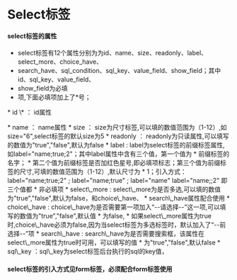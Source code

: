# Select**标签**

#### select**标签的属性**

* select标签有12个属性分别为为id、name、size、readonly、label、select\_more、choice\_have、
* search\_have、sql\_condition、sql\_key、value\_field、show\_field；其中id、sql\_key、value\_field、
* show\_field为必填
* 项,下面必填项加上了\*号；
<p>
  * id \* ： id属性
</p>
  * name ： name属性
  * size ： size为尺寸标签,可以填的数值范围为（1-12）,如size="6",select标签的默认size为5
  * readonly ： readonly为只读属性,可以填写的数值为"true","false",默认为false
  * label : label为select标签的前缀标签属性,如label="name;true;2"；其中label属性中含有三个值，第一个值为
  * 前缀标签的名字；
  * 第二个值为前缀标签是否加红色星号,即必填项标志；第三个值为前缀标签的尺寸,可填的数值范围为（1-12）,默认尺寸为
  * 1；引入方式：label="name;true;2" ; label="name;true" ; label="name" label="name;;2" 即三个值都
  * 非必填项
  * select\_more : select\_more为是否多选,可以填的数值为"true","false",默认为false，和choice\_have、
  * search\_have属性配合使用
  * choice\_have : choice\_have为是否需要第一项加入“--请选择--”这一项,可以填写的数值为"true","false",默认值
  * 为false,
  * 如果select\_more属性为true时,choice\_have必须为false,因为当select标签为多选标签时，默认加入了“--前选择--”项
  * search\_have : search\_have为是否需要搜索框，该属性在select\_more属性为true时可用，可以填写的值
  * 为"true","false",默认false
  * sql\_key  ：sql\_key为select标签后台执行的sql的key值，

#### select标签的引入方式见form标签，必须配合form标签使用



